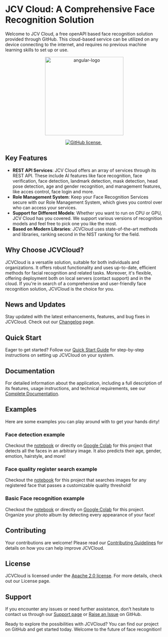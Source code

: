 # JCV Cloud: A Comprehensive Face Recognition Solution

Welcome to JCV Cloud, a free openAPI based face recognition solution provided through GitHub. This cloud-based service can be utilized on any device connecting to the internet, and requires no previous machine learning skills to set up or use.

<p align="center">
    <a target="_blank" href="https://cloud.japancv.co.jp/en/signin">
  <img src="https://www.japancv.co.jp/wp/wp-content/themes/japancv/assets/images/company/img_03.png" alt="angular-logo" height="250px"/>
 </a>

<p align="center">
  <a href="https://www.apache.org/licenses/LICENSE-2.0">
    <img src="https://img.shields.io/badge/license-Apache2.0-green" alt="GitHub license" />
  </a>&nbsp;
</p>

## Key Features

- **REST API Services**: JCV Cloud offers an array of services through its REST API. These include AI features like face recognition, face verification, face detection, landmark detection, mask detection, head pose detection, age and gender recognition, and management features, like acces control, face login and more.
- **Role Management System**: Keep your Face Recognition Services secure with our Role Management System, which gives you control over who can access your services.
- **Support for Different Models**: Whether you want to run on CPU or GPU, JCV Cloud has you covered. We support various versions of recognition models and feel free to pick one you like the most.
- **Based on Modern Libraries**: JCVCloud uses state-of-the-art methods and libraries, ranking second in the NIST ranking for the field.

## Why Choose JCVCloud?

JCVCloud is a versatile solution, suitable for both individuals and organizations. It offers robust functionality and uses up-to-date, efficient methods for facial recognition and related tasks. Moreover, it's flexible, offering deployment both on local servers (contact support) and in the cloud. If you're in search of a comprehensive and user-friendly face recognition solution, JCVCloud is the choice for you.

## News and Updates
Stay updated with the latest enhancements, features, and bug fixes in JCVCloud. Check out our [Changelog](https://docs.cloud.japancv.co.jp/changelog) page.

## Quick Start
Eager to get started? Follow our [Quick Start Guide](docs/QuickStart_Anysee.md) for step-by-step instructions on setting up JCVCloud on your system.

## Documentation
For detailed information about the application, including a full description of its features, usage instructions, and technical requirements, see our [Complete Documentation](https://docs.cloud.japancv.co.jp/docs).

## Examples
Here are some examples you can play around with to get your hands dirty!
### Face detection example
Checkout the [notebook](examples/01_Face_detection_example/face_detection.ipynb) or directly on [Google Colab](https://colab.research.google.com/drive/1MT56jHH0_ZCxvS09-ojF8jiT3eV6Ik_l?usp=sharing) for this project that detects all the faces in an arbitrary image. It also predicts their age, gender, emotion, hairstyle, and more!

### Face quality register search example
Checkout the [notebook](examples/02_Face_quality_register_search_example/face_quality_register_search.ipynb) for this project that searches images for any registered face that passes a customizable quality threshold!

### Basic Face recognition example
Checkout the [notebook](examples/03_%20Face_Recognition_example/face_compare.ipynb) or directly on  [Google Colab](https://colab.research.google.com/drive/1AN4chF-8UhVyVLy-jR_U8NUsqfDhAjBd?usp=sharing) for this project. Organize your photo album by detecting every appearance of your face!

## Contributing
Your contributions are welcome! Please read our [Contributing Guidelines](docs/Contribution_guidelines.md) for details on how you can help improve JCVCloud.

## License
JCVCloud is licensed under the [Apache 2.0 license](https://www.apache.org/licenses/LICENSE-2.0.html). For more details, check out our License page.

## Support
If you encounter any issues or need further assistance, don't hesitate to contact us through our [Support page](https://docs.cloud.japancv.co.jp/docs/anysee-faq#q3-how-can-i-contact-support) or [Raise an Issue](https://github.com/japancv/JCV-Cloud-Face-Recognition/issues) on GitHub.

Ready to explore the possibilities with JCVCloud? You can find our project on GitHub and get started today. Welcome to the future of face recognition!
